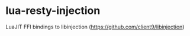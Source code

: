 # lua-resty-injection
LuaJIT FFI bindings to libinjection (https://github.com/client9/libinjection)
